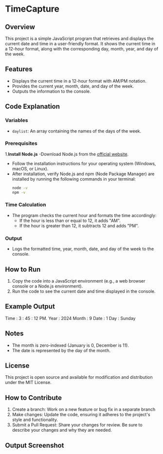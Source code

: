 # TimeCapture

## Overview

This project is a simple JavaScript program that retrieves and displays the current date and time in a user-friendly format. It shows the current time in a 12-hour format, along with the corresponding day, month, year, and day of the week.

## Features

- Displays the current time in a 12-hour format with AM/PM notation.
- Provides the current year, month, date, and day of the week.
- Outputs the information to the console.

## Code Explanation

### Variables

- `daylist`: An array containing the names of the days of the week.
  
### Prerequisites
1.**Install Node.js**
  -Download Node.js from the [official website](https://nodejs.org/).
  - Follow the installation instructions for your operating system (Windows, macOS, or Linux).
  - After installation, verify Node.js and npm (Node Package Manager) are installed by running the following commands in your terminal:
    ```bash
    node -v
    npm -v
    ```

### Time Calculation

- The program checks the current hour and formats the time accordingly:
  - If the hour is less than or equal to 12, it adds "AM".
  - If the hour is greater than 12, it subtracts 12 and adds "PM".

### Output

- Logs the formatted time, year, month, date, and day of the week to the console.

## How to Run

1. Copy the code into a JavaScript environment (e.g., a web browser console or a Node.js environment).
2. Run the code to see the current date and time displayed in the console.

## Example Output

Time : 3 : 45 : 12 PM. Year : 2024 Month : 9 Date : 1 Day : Sunday

## Notes

- The month is zero-indexed (January is 0, December is 11).
- The date is represented by the day of the month.

## License

This project is open source and available for modification and distribution under the MIT License.

## How to Contribute
1. Create a branch: Work on a new feature or bug fix in a separate branch
2. Make changes: Update the code, ensuring it adheres to the project's style and functionality.
3. Submit a Pull Request: Share your changes for review. Be sure to describe your changes and why they are needed.

## Output Screenshot
